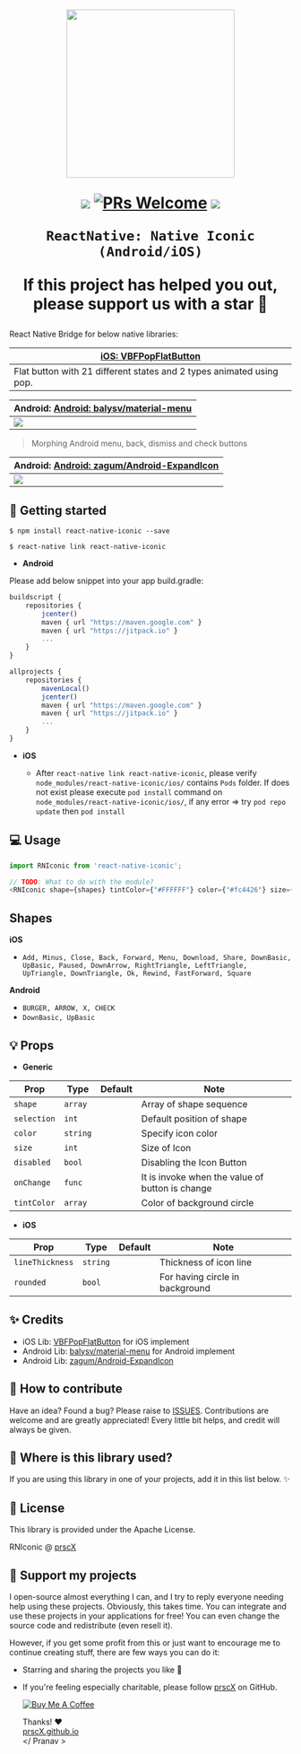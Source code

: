 
<h1 align="center">

<p align="center">
  <img src="https://camo.githubusercontent.com/f4bca08c57847fa1d120f3c258aa7af8e18dfb9b/68747470733a2f2f63646e2e6472696262626c652e636f6d2f75736572732f3338313133332f73637265656e73686f74732f313639363538302f766266706f70666c6174627574746f6e332e676966" width="300"/>
</p>

<p align="center">
  <a href="https://www.npmjs.com/package/react-native-iconic"><img src="http://img.shields.io/npm/v/react-native-iconic.svg?style=flat" /></a>
  <a href="https://github.com/prscX/react-native-iconic/pulls"><img alt="PRs Welcome" src="https://img.shields.io/badge/PRs-welcome-brightgreen.svg" /></a>
  <a href="https://github.com/prscX/react-native-iconic#License"><img src="https://img.shields.io/npm/l/react-native-iconic.svg?style=flat" /></a>
</p>


    ReactNative: Native Iconic (Android/iOS)

If this project has helped you out, please support us with a star 🌟
</h1>

React Native Bridge for below native libraries:


| **[iOS: VBFPopFlatButton](https://github.com/victorBaro/VBFPopFlatButton)**             |
| ----------------- |
| Flat button with 21 different states and 2 types animated using pop. |


| **Android: [Android: balysv/material-menu](https://github.com/balysv/material-menu)**             |
| ----------------- |
| <img src="https://camo.githubusercontent.com/642bd91749dce58abfba00fe1cefdf2cf4213fd3/68747470733a2f2f7261772e6769746875622e636f6d2f62616c7973762f6d6174657269616c2d6d656e752f6d61737465722f6172742f64656d6f2e676966" />                  |

> Morphing Android menu, back, dismiss and check buttons


| **Android: [Android: zagum/Android-ExpandIcon](https://github.com/zagum/Android-ExpandIcon)**             |
| ----------------- |
| <img src="https://github.com/zagum/Android-ExpandIcon/raw/master/art/expand_icon_demo.gif" />                  |



## 📖 Getting started

`$ npm install react-native-iconic --save`

`$ react-native link react-native-iconic`

- **Android**

Please add below snippet into your app build.gradle:

```javascript
buildscript {
    repositories {
        jcenter()
        maven { url "https://maven.google.com" }
        maven { url "https://jitpack.io" }
        ...
    }
}

allprojects {
    repositories {
        mavenLocal()
        jcenter()
        maven { url "https://maven.google.com" }
        maven { url "https://jitpack.io" }
        ...
    }
}
```

- **iOS**

  - After `react-native link react-native-iconic`, please verify `node_modules/react-native-iconic/ios/` contains `Pods` folder. If does not exist please execute `pod install` command on `node_modules/react-native-iconic/ios/`, if any error => try `pod repo update` then `pod install`



## 💻 Usage

```javascript
import RNIconic from 'react-native-iconic';

// TODO: What to do with the module?
<RNIconic shape={shapes} tintColor={"#FFFFFF"} color={"#fc4426"} size={100} selection={0} disable={false} lineThickness={5} />
```

## Shapes

**iOS**
- `Add, Minus, Close, Back, Forward, Menu, Download, Share, DownBasic, UpBasic, Paused, DownArrow, RightTriangle, LeftTriangle, UpTriangle, DownTriangle, Ok, Rewind, FastForward, Square`

**Android**
- `BURGER, ARROW, X, CHECK`
- `DownBasic, UpBasic`

## 💡 Props

  - **Generic**

| Prop              | Type       | Default | Note                                                                                                       |
| ----------------- | ---------- | ------- | ---------------------------------------------------------------------------------------------------------- |
| `shape`       | `array`     |         | Array of shape sequence
| `selection`      | `int`     |         | Default position of shape
| `color`       | `string`     |         | Specify icon color                                                            |
| `size` | `int` |         | Size of Icon                                                   |  |
| `disabled`    | `bool`     |         | Disabling the Icon Button                                        |  |
| `onChange`      | `func`     |         | It is invoke when the value of button is change
| `tintColor`           | `array`     |         | Color of background circle |

  - **iOS**

| Prop              | Type       | Default | Note                                                                                                       |
| ----------------- | ---------- | ------- | ---------------------------------------------------------------------------------------------------------- |
| `lineThickness`     | `string` |         | Thickness of icon line                                                      |
| `rounded`           | `bool`     |         | For having circle in background |


## ✨ Credits

- iOS Lib: [VBFPopFlatButton](https://github.com/victorBaro/VBFPopFlatButton) for iOS implement
- Android Lib: [balysv/material-menu](https://github.com/balysv/material-menu) for Android implement
- Android Lib: [zagum/Android-ExpandIcon](https://github.com/zagum/Android-ExpandIcon)

## 🤔 How to contribute
Have an idea? Found a bug? Please raise to [ISSUES](https://github.com/prscX/react-native-iconic/issues).
Contributions are welcome and are greatly appreciated! Every little bit helps, and credit will always be given.

## 💫 Where is this library used?
If you are using this library in one of your projects, add it in this list below. ✨


## 📜 License
This library is provided under the Apache License.

RNIconic @ [prscX](https://github.com/prscX)

## 💖 Support my projects
I open-source almost everything I can, and I try to reply everyone needing help using these projects. Obviously, this takes time. You can integrate and use these projects in your applications for free! You can even change the source code and redistribute (even resell it).

However, if you get some profit from this or just want to encourage me to continue creating stuff, there are few ways you can do it:
* Starring and sharing the projects you like 🚀
* If you're feeling especially charitable, please follow [prscX](https://github.com/prscX) on GitHub.

  <a href="https://www.buymeacoffee.com/prscX" target="_blank"><img src="https://www.buymeacoffee.com/assets/img/custom_images/orange_img.png" alt="Buy Me A Coffee" style="height: auto !important;width: auto !important;" ></a>

  Thanks! ❤️
  <br/>
  [prscX.github.io](https://prscx.github.io)
  <br/>
  </ Pranav >